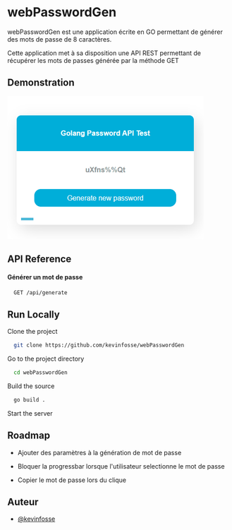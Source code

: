 
# webPasswordGen

webPasswordGen est une application écrite en GO permettant de générer des mots de passe de 8 caractères.

Cette application met à sa disposition une API REST permettant de récupérer les mots de passes générée par la méthode GET




## Demonstration


![](demo/Animation.gif)
## API Reference

#### Générer un mot de passe

```http
  GET /api/generate
```

## Run Locally

Clone the project

```bash
  git clone https://github.com/kevinfosse/webPasswordGen
```

Go to the project directory

```bash
  cd webPasswordGen
```

Build the source

```bash
  go build .
```

Start the server



## Roadmap

- Ajouter des paramètres à la génération de mot de passe

- Bloquer la progressbar lorsque l'utilisateur selectionne le mot de passe

- Copier le mot de passe lors du clique




## Auteur

- [@kevinfosse](https://www.github.com/kevinfosse)

